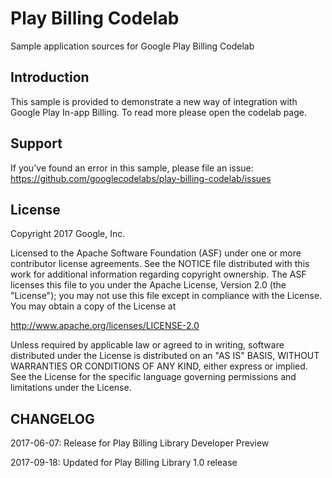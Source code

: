 # Play Billing Codelab

Sample application sources for Google Play Billing Codelab

## Introduction

This sample is provided to demonstrate a new way of integration with Google Play In-app Billing.
To read more please open the codelab page.

## Support

If you've found an error in this sample, please file an issue:
https://github.com/googlecodelabs/play-billing-codelab/issues

## License

Copyright 2017 Google, Inc.

Licensed to the Apache Software Foundation (ASF) under one or more contributor
license agreements.  See the NOTICE file distributed with this work for
additional information regarding copyright ownership.  The ASF licenses this
file to you under the Apache License, Version 2.0 (the "License"); you may not
use this file except in compliance with the License.  You may obtain a copy of
the License at

  http://www.apache.org/licenses/LICENSE-2.0

Unless required by applicable law or agreed to in writing, software
distributed under the License is distributed on an "AS IS" BASIS, WITHOUT
WARRANTIES OR CONDITIONS OF ANY KIND, either express or implied.  See the
License for the specific language governing permissions and limitations under
the License.

## CHANGELOG

   2017-06-07: Release for Play Billing Library Developer Preview

   2017-09-18: Updated for Play Billing Library 1.0 release
